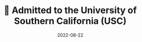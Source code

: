---
title: 🎉 Admitted to the University of Southern California (USC)
summary: Thrilled to begin my next chapter at USC with the support of the Viterbi Graduate Fellowship, pursuing advanced studies in Electrical and Computer Engineering (ECE).
date: 2022-08-22
---